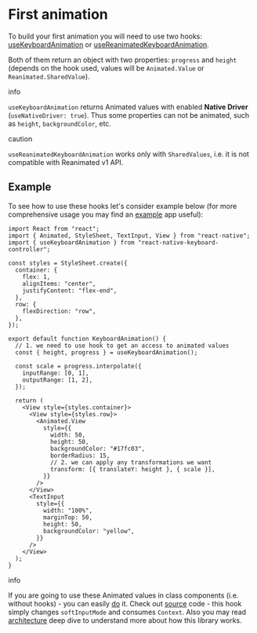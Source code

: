 # First animation

To build your first animation you will need to use two hooks: [useKeyboardAnimation](/react-native-keyboard-controller/pr-preview/pr-1136/docs/api/hooks/keyboard/use-keyboard-animation.md) or [useReanimatedKeyboardAnimation](/react-native-keyboard-controller/pr-preview/pr-1136/docs/api/hooks/keyboard/use-reanimated-keyboard-animation.md).

Both of them return an object with two properties: `progress` and `height` (depends on the hook used, values will be `Animated.Value` or `Reanimated.SharedValue`).

info

`useKeyboardAnimation` returns Animated values with enabled **Native Driver** (`useNativeDriver: true`). Thus some properties can not be animated, such as `height`, `backgroundColor`, etc.

caution

`useReanimatedKeyboardAnimation` works only with `SharedValues`, i.e. it is not compatible with Reanimated v1 API.

## Example[​](/react-native-keyboard-controller/pr-preview/pr-1136/docs/guides/first-animation.md#example "Direct link to Example")

To see how to use these hooks let's consider example below (for more comprehensive usage you may find an [example](https://github.com/kirillzyusko/react-native-keyboard-controller/tree/main/example) app useful):

```
import React from "react";
import { Animated, StyleSheet, TextInput, View } from "react-native";
import { useKeyboardAnimation } from "react-native-keyboard-controller";

const styles = StyleSheet.create({
  container: {
    flex: 1,
    alignItems: "center",
    justifyContent: "flex-end",
  },
  row: {
    flexDirection: "row",
  },
});

export default function KeyboardAnimation() {
  // 1. we need to use hook to get an access to animated values
  const { height, progress } = useKeyboardAnimation();

  const scale = progress.interpolate({
    inputRange: [0, 1],
    outputRange: [1, 2],
  });

  return (
    <View style={styles.container}>
      <View style={styles.row}>
        <Animated.View
          style={{
            width: 50,
            height: 50,
            backgroundColor: "#17fc03",
            borderRadius: 15,
            // 2. we can apply any transformations we want
            transform: [{ translateY: height }, { scale }],
          }}
        />
      </View>
      <TextInput
        style={{
          width: "100%",
          marginTop: 50,
          height: 50,
          backgroundColor: "yellow",
        }}
      />
    </View>
  );
}
```

info

If you are going to use these Animated values in class components (i.e. without hooks) - you can easily [do](/react-native-keyboard-controller/pr-preview/pr-1136/docs/api/hooks/keyboard/use-keyboard-animation.md) it. Check out [source](https://github.com/kirillzyusko/react-native-keyboard-controller/blob/cf27eb00877db34b860a04cf52a026110e44b4b3/src/animated.tsx#L46-L51) code - this hook simply changes `softInputMode` and consumes `Context`. Also you may read [architecture](/react-native-keyboard-controller/pr-preview/pr-1136/docs/recipes/architecture.md) deep dive to understand more about how this library works.
